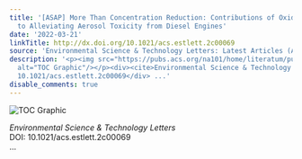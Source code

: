 ```yaml
---
title: '[ASAP] More Than Concentration Reduction: Contributions of Oxidation Technologies
  to Alleviating Aerosol Toxicity from Diesel Engines'
date: '2022-03-21'
linkTitle: http://dx.doi.org/10.1021/acs.estlett.2c00069
source: 'Environmental Science & Technology Letters: Latest Articles (ACS Publications)'
description: '<p><img src="https://pubs.acs.org/na101/home/literatum/publisher/achs/journals/content/estlcu/0/estlcu.ahead-of-print/acs.estlett.2c00069/20220321/images/medium/ez2c00069_0004.gif"
  alt="TOC Graphic"/></p><div><cite>Environmental Science & Technology Letters</cite></div><div>DOI:
  10.1021/acs.estlett.2c00069</div> ...'
disable_comments: true
---
```

<p><img src="https://pubs.acs.org/na101/home/literatum/publisher/achs/journals/content/estlcu/0/estlcu.ahead-of-print/acs.estlett.2c00069/20220321/images/medium/ez2c00069_0004.gif" alt="TOC Graphic"/></p><div><cite>Environmental Science & Technology Letters</cite></div><div>DOI: 10.1021/acs.estlett.2c00069</div> ...